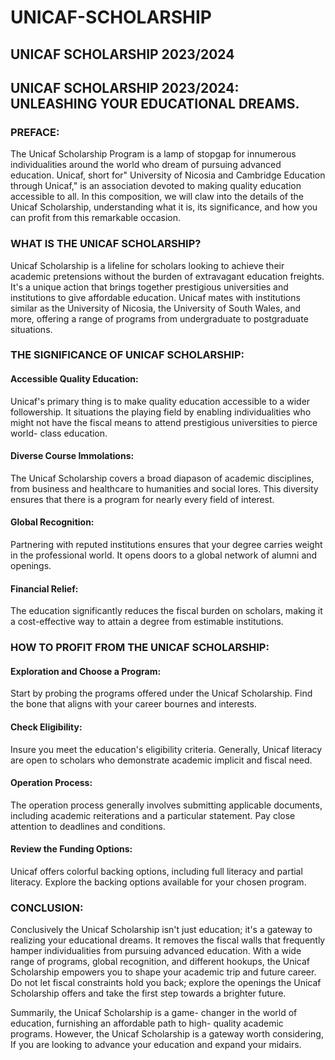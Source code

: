 # UNICAF-SCHOLARSHIP
## UNICAF SCHOLARSHIP 2023/2024

## UNICAF SCHOLARSHIP 2023/2024: UNLEASHING YOUR EDUCATIONAL DREAMS. 

### PREFACE:   

<p>The Unicaf Scholarship Program is a  lamp of stopgap for  innumerous  individualities around the world who dream of pursuing advanced education. Unicaf, short for" University of Nicosia and Cambridge Education through Unicaf," is an association  devoted to making quality education accessible to all. In this composition, we will claw into the details of the Unicaf Scholarship, understanding what it is, its significance, and how you can  profit from this remarkable  occasion.</p>   

### WHAT IS THE UNICAF SCHOLARSHIP?

<p>Unicaf Scholarship is a lifeline for  scholars looking to achieve their academic  pretensions without the burden of  extravagant education  freights. It's a unique action that brings together prestigious universities and institutions to  give affordable education. Unicaf  mates with institutions  similar as the University of Nicosia, the University of South Wales, and more, offering a range of programs from undergraduate to postgraduate  situations.</p>   

### THE SIGNIFICANCE OF UNICAF SCHOLARSHIP:

#### Accessible Quality Education:
<p>Unicaf's primary  thing is to make quality education accessible to a wider  followership. It  situations the playing field by enabling  individualities who might not have the  fiscal means to attend prestigious universities to  pierce world- class education.</p>  

#### Diverse Course Immolations:
<p>The Unicaf Scholarship covers a broad diapason of academic disciplines, from business and healthcare to humanities and social  lores. This diversity ensures that there is a program for  nearly every field of interest.</p>  

#### Global Recognition:
<p>Partnering with  reputed institutions ensures that your degree carries weight in the professional world. It opens doors to a global network of alumni and  openings.</p> 

#### Financial Relief: 
<p>The education significantly reduces the  fiscal burden on  scholars, making it a cost-effective way to attain a degree from  estimable institutions.</p>   

### HOW TO  PROFIT FROM THE UNICAF SCHOLARSHIP: 

#### Exploration and Choose a Program:
<p>Start by  probing the programs offered under the Unicaf Scholarship. Find the bone that aligns with your career  bournes  and interests.</p>   

#### Check Eligibility:
<p>Insure you meet the education's eligibility criteria. Generally, Unicaf literacy are open to  scholars who demonstrate academic implicit and  fiscal need.</p>   

#### Operation Process:
<p>The  operation process  generally involves submitting applicable documents, including academic reiterations and a  particular statement. Pay close attention to deadlines and conditions.</p>   

#### Review the Funding Options:
Unicaf offers  colorful backing options, including full  literacy and partial  literacy. Explore the backing options available for your chosen program.   

### CONCLUSION:   

<p>Conclusively the Unicaf Scholarship isn't just education; it's a gateway to realizing your educational dreams. It removes the  fiscal  walls that  frequently  hamper  individualities from pursuing advanced education.
With a wide range of programs, global recognition, and different  hookups, the Unicaf Scholarship empowers you to shape your academic  trip and future career. Do not let  fiscal constraints hold you back; explore the  openings the Unicaf Scholarship offers and take the first step towards a brighter future.</p> 
<p>Summarily, the Unicaf Scholarship is a game- changer in the world of education,  furnishing an affordable path to high- quality academic programs. However, the Unicaf Scholarship is a gateway worth considering, If you are looking to advance your education and expand your midairs.</p>
